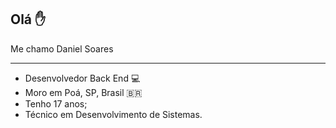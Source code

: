 ## Olá :hand:
Me chamo Daniel Soares
****

- Desenvolvedor Back End :computer:
- Moro em Poá, SP,  Brasil :brazil:
- Tenho 17 anos;
- Técnico em Desenvolvimento de Sistemas.
